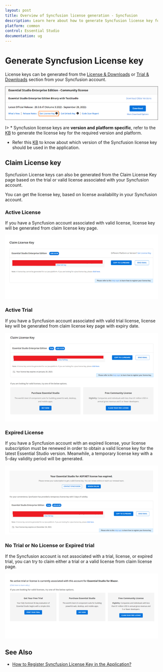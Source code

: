 ```yaml
---
layout: post
title: Overview of Syncfusion license generation - Syncfusion
description: Learn here about how to generate Syncfusion license key for syncfusion application for license validation.
platform: common
control: Essential Studio
documentation: ug
---
```



# Generate Syncfusion License key

License keys can be generated from the [License & Downloads](https://syncfusion.com/account/downloads) or [Trial & Downloads](https://www.syncfusion.com/account/manage-trials/downloads) section from your Syncfusion account. 

![Get License Key](licensing-images/generate-license.png)

I> * Syncfusion license keys are **version and platform specific**, refer to the [KB](https://www.syncfusion.com/kb/8976/how-to-generate-license-key-for-licensed-products) to generate the license key for the required version and platform.
* Refer this [KB](https://www.syncfusion.com/kb/8951/which-version-syncfusion-license-key-should-i-use-in-my-application) to know about which version of the Syncfusion license key should be used in the application.

## Claim License key

Syncfusion License keys can also be generated from the Claim License Key page based on the trial or valid license associated with your Syncfusion account.

You can get the license key, based on license availability in your Syncfusion account.

### Active License

If you have a Syncfusion account associated with valid license, license key will be generated from claim license key page.

![Active License](licensing-images/active-license.png)

### Active Trial

If you have a Syncfusion account associated with valid trial license, license key will be generated from claim license key page with expiry date.

![Active Trial](licensing-images/active-trial.png)

### Expired License

If you have a Syncfusion account with an expired license, your license subscription must be renewed in order to obtain a valid license key for the latest Essential Studio version. Meanwhile, a temporary license key with a 5-day validity period will be generated.

![Expired License](licensing-images/expired-license.png)

### No Trial or No License or Expired trial

If the Syncfusion account is not associated with a trial, license, or expired trial, you can try to claim either a trial or a valid license from claim license page.

![No Trial or No License](licensing-images/no-active-trial-or-license.png)

## See Also

* [How to Register Syncfusion License Key in the Application?](https://help.syncfusion.com/common/essential-studio/licensing/how-to-register-in-an-application)
